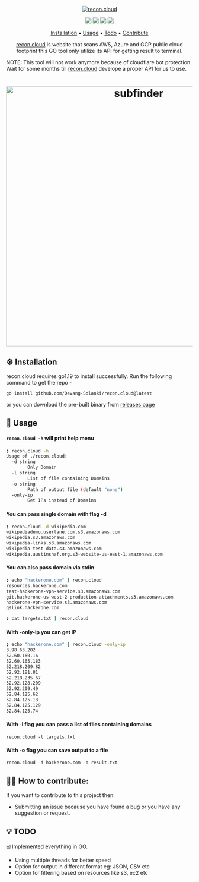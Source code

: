 <p align="center">
  <a href="https://recon.cloud/"><img src="https://user-images.githubusercontent.com/75718583/202103206-e9805a17-0cf1-4f86-9983-b1a7b4aaf725.svg" alt="recon.cloud"></a>
  <br>
</p>
<p align="center">
<a href="https://unlicense.org/"><img src="https://img.shields.io/badge/license-Unlicense-_red.svg"></a>
<a href="https://goreportcard.com/badge/Devang-Solanki/recon.cloud"><img src="https://goreportcard.com/badge/github.com/Devang-Solanki/recon.cloud"></a>
<a href="https://go.dev/blog/go1.19"><img src="https://img.shields.io/github/go-mod/go-version/Devang-Solanki/recon.cloud"></a>
<a href="https://twitter.com/devangsolankii"><img src="https://img.shields.io/twitter/follow/devangsolankii.svg?logo=twitter"></a>
</p>
<p align="center">
  <a href="#-installation">Installation</a> •
  <a href="#-usage">Usage</a> •
  <a href="#-todo">Todo</a> •
  <a href="#-how-to-contribute">Contribute</a> 
</p>

<p align="center">
<a href="https://recon.cloud/">recon.cloud</a> is website that scans AWS, Azure and GCP public cloud footprint this GO tool only utilize its API for getting result to terminal.


NOTE: This tool will not work anymore because of cloudflare bot protection. Wait for some months till <a href="https://recon.cloud/">recon.cloud</a> develope a proper API for us to use.
</p>

<h1 align="center">
  <img src="https://user-images.githubusercontent.com/75718583/201933058-08dec67d-ebe6-4e80-9267-35347771cb60.png" alt="subfinder" width="700px"></a>
  <br>
</h1>

## ⚙ Installation
recon.cloud requires go1.19 to install successfully. Run the following command to get the repo -
```
go install github.com/Devang-Solanki/recon.cloud@latest
```
or you can download the pre-built binary from [releases page](https://github.com/Devang-Solanki/recon.cloud/releases/tag/v1.0)

## 📔 Usage
#### `recon.cloud -h` will print help menu
```bash
❯ recon.cloud -h
Usage of ./recon.cloud:
  -d string
        Only Domain
  -l string
        List of file containing Domains
  -o string
        Path of output file (default "none")
  -only-ip
        Get IPs instead of Domains
```
#### You can pass single domain with flag -d
```bash
❯ recon.cloud -d wikipedia.com
wikipediademo.userlane.com.s3.amazonaws.com
wikipedia.s3.amazonaws.com
wikipedia-links.s3.amazonaws.com
wikipedia-test-data.s3.amazonaws.com
wikipedia.austinshaf.org.s3-website-us-east-1.amazonaws.com
```
#### You can also pass domain via stdin
```bash
❯ echo "hackerone.com" | recon.cloud 
resources.hackerone.com
test-hackerone-vpn-service.s3.amazonaws.com
git.hackerone-us-west-2-production-attachments.s3.amazonaws.com
hackerone-vpn-service.s3.amazonaws.com
gslink.hackerone.com

❯ cat targets.txt | recon.cloud
```
#### With -only-ip you can get IP
```bash
❯ echo "hackerone.com" | recon.cloud -only-ip
3.98.63.202
52.60.160.16
52.60.165.183
52.218.209.82
52.92.181.81
52.218.235.67
52.92.128.209
52.92.209.49
52.84.125.62
52.84.125.13
52.84.125.129
52.84.125.74
```

#### With -l flag you can pass a list of files containing domains
```
recon.cloud -l targets.txt
```

#### With -o flag you can save output to a file
```
recon.cloud -d hackerone.com -o result.txt
```

## 🤝🏻 How to contribute:
If you want to contribute to this project then:
- Submitting an issue because you have found a bug or you have any suggestion or request.

## 💡 TODO
☑️ Implemented everything in GO.
- Using multiple threads for better speed
- Option for output in different format eg: JSON, CSV etc
- Option for filtering based on resources like s3, ec2 etc
